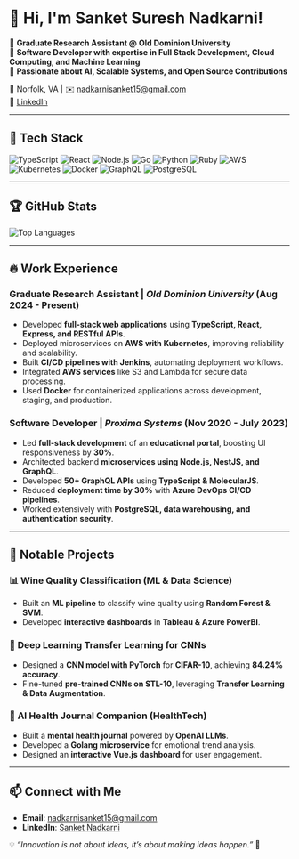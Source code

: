 # 👋 Hi, I'm Sanket Suresh Nadkarni! 

🔹 **Graduate Research Assistant @ Old Dominion University**  
🔹 **Software Developer with expertise in Full Stack Development, Cloud Computing, and Machine Learning**  
🔹 **Passionate about AI, Scalable Systems, and Open Source Contributions**  

📍 Norfolk, VA | ✉️ [nadkarnisanket15@gmail.com](mailto:nadkarnisanket15@gmail.com)  
🔗 [LinkedIn](https://www.linkedin.com/in/sanket-nadkarni-ba1bb9151)  

---

## 🚀 Tech Stack

![TypeScript](https://img.shields.io/badge/-TypeScript-3178C6?style=flat&logo=typescript&logoColor=white)
![React](https://img.shields.io/badge/-React-61DAFB?style=flat&logo=react&logoColor=black)
![Node.js](https://img.shields.io/badge/-Node.js-339933?style=flat&logo=node.js&logoColor=white)
![Go](https://img.shields.io/badge/-Go-00ADD8?style=flat&logo=go&logoColor=white)
![Python](https://img.shields.io/badge/-Python-3776AB?style=flat&logo=python&logoColor=white)
![Ruby](https://img.shields.io/badge/-Ruby-CC342D?style=flat&logo=ruby&logoColor=white)
![AWS](https://img.shields.io/badge/-AWS-232F3E?style=flat&logo=amazon-aws&logoColor=white)
![Kubernetes](https://img.shields.io/badge/-Kubernetes-326CE5?style=flat&logo=kubernetes&logoColor=white)
![Docker](https://img.shields.io/badge/-Docker-2496ED?style=flat&logo=docker&logoColor=white)
![GraphQL](https://img.shields.io/badge/-GraphQL-E10098?style=flat&logo=graphql&logoColor=white)
![PostgreSQL](https://img.shields.io/badge/-PostgreSQL-336791?style=flat&logo=postgresql&logoColor=white)

---

## 🏆 GitHub Stats

![Top Languages](https://github-readme-stats.vercel.app/api/top-langs/?username=Sanket1815&layout=compact&theme=radical)

---

## 🔥 Work Experience

### Graduate Research Assistant | *Old Dominion University* (Aug 2024 - Present)
- Developed **full-stack web applications** using **TypeScript, React, Express, and RESTful APIs**.
- Deployed microservices on **AWS with Kubernetes**, improving reliability and scalability.
- Built **CI/CD pipelines with Jenkins**, automating deployment workflows.
- Integrated **AWS services** like S3 and Lambda for secure data processing.
- Used **Docker** for containerized applications across development, staging, and production.

### Software Developer | *Proxima Systems* (Nov 2020 - July 2023)
- Led **full-stack development** of an **educational portal**, boosting UI responsiveness by **30%**.
- Architected backend **microservices using Node.js, NestJS, and GraphQL**.
- Developed **50+ GraphQL APIs** using **TypeScript & MolecularJS**.
- Reduced **deployment time by 30%** with **Azure DevOps CI/CD pipelines**.
- Worked extensively with **PostgreSQL, data warehousing, and authentication security**.

---

## 🔬 Notable Projects

### 📊 **Wine Quality Classification (ML & Data Science)**
- Built an **ML pipeline** to classify wine quality using **Random Forest & SVM**.
- Developed **interactive dashboards** in **Tableau & Azure PowerBI**.

### 🧠 **Deep Learning Transfer Learning for CNNs**
- Designed a **CNN model with PyTorch** for **CIFAR-10**, achieving **84.24% accuracy**.
- Fine-tuned **pre-trained CNNs on STL-10**, leveraging **Transfer Learning & Data Augmentation**.

### 🤖 **AI Health Journal Companion (HealthTech)**
- Built a **mental health journal** powered by **OpenAI LLMs**.
- Developed a **Golang microservice** for emotional trend analysis.
- Designed an **interactive Vue.js dashboard** for user engagement.

---

## 📫 Connect with Me
- **Email**: [nadkarnisanket15@gmail.com](mailto:nadkarnisanket15@gmail.com)
- **LinkedIn**: [Sanket Nadkarni](https://www.linkedin.com/in/sanket-nadkarni-ba1bb9151)

💡 *“Innovation is not about ideas, it’s about making ideas happen.”* 🚀

